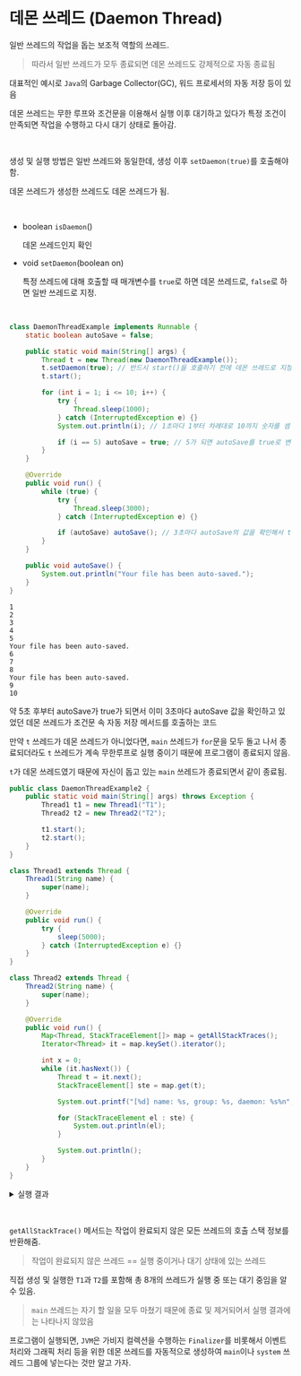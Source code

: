 # 데몬 쓰레드 (Daemon Thread)

일반 쓰레드의 작업을 돕는 보조적 역할의 쓰레드.

> 따라서 일반 쓰레드가 모두 종료되면 데몬 쓰레드도 강제적으로 자동 종료됨

대표적인 예시로 `Java`의 Garbage Collector(GC), 워드 프로세서의 자동 저장 등이 있음

데몬 쓰레드는 무한 루프와 조건문을 이용해서 실행 이후 대기하고 있다가 특정 조건이 만족되면 작업을 수행하고 다시 대기 상태로 돌아감.

&nbsp;

생성 및 실행 방법은 일반 쓰레드와 동일한데, 생성 이후 `setDaemon(true)`를 호출해야함.

데몬 쓰레드가 생성한 쓰레드도 데몬 쓰레드가 됨.

&nbsp;

- boolean `isDaemon`()

  데몬 쓰레드인지 확인

- void `setDaemon`(boolean on)

  특정 쓰레드에 대해 호출할 때 매개변수를 `true`로 하면 데몬 쓰레드로, `false`로 하면 일반 쓰레드로 지정.

&nbsp;

```java
class DaemonThreadExample implements Runnable {
    static boolean autoSave = false;

    public static void main(String[] args) {
        Thread t = new Thread(new DaemonThreadExample());
        t.setDaemon(true); // 반드시 start()을 호출하기 전에 데몬 쓰레드로 지정
        t.start();

        for (int i = 1; i <= 10; i++) {
            try {
                Thread.sleep(1000);
            } catch (InterruptedException e) {}
            System.out.println(i); // 1초마다 1부터 차례대로 10까지 숫자를 셈

            if (i == 5) autoSave = true; // 5가 되면 autoSave를 true로 변경
        }
    }

    @Override
    public void run() {
        while (true) {
            try {
                Thread.sleep(3000);
            } catch (InterruptedException e) {}

            if (autoSave) autoSave(); // 3초마다 autoSave의 값을 확인해서 true면 autoSave() 호출
        }
    }

    public void autoSave() {
        System.out.println("Your file has been auto-saved.");
    }
}
```

    1
    2
    3
    4
    5
    Your file has been auto-saved.
    6
    7
    8
    Your file has been auto-saved.
    9
    10

약 5초 후부터 autoSave가 true가 되면서 이미 3초마다 autoSave 값을 확인하고 있었던 데몬 쓰레드가 조건문 속 자동 저장 메서드를 호출하는 코드

만약 `t` 쓰레드가 데몬 쓰레드가 아니었다면, `main` 쓰레드가 `for`문을 모두 돌고 나서 종료되더라도 `t` 쓰레드가 계속 무한루프로 실행 중이기 때문에 프로그램이 종료되지 않음.

`t`가 데몬 쓰레드였기 때문에 자신이 돕고 있는 `main` 쓰레드가 종료되면서 같이 종료됨.

```java
public class DaemonThreadExample2 {
    public static void main(String[] args) throws Exception {
        Thread1 t1 = new Thread1("T1");
        Thread2 t2 = new Thread2("T2");

        t1.start();
        t2.start();
    }
}

class Thread1 extends Thread {
    Thread1(String name) {
        super(name);
    }

    @Override
    public void run() {
        try {
            sleep(5000);
        } catch (InterruptedException e) {}
    }
}

class Thread2 extends Thread {
    Thread2(String name) {
        super(name);
    }

    @Override
    public void run() {
        Map<Thread, StackTraceElement[]> map = getAllStackTraces();
        Iterator<Thread> it = map.keySet().iterator();

        int x = 0;
        while (it.hasNext()) {
            Thread t = it.next();
            StackTraceElement[] ste = map.get(t);

            System.out.printf("[%d] name: %s, group: %s, daemon: %s%n", ++x, t.getName(), t.getThreadGroup().getName(), t.isDaemon());

            for (StackTraceElement el : ste) {
                System.out.println(el);
            }

            System.out.println();
        }
    }
}
```

<details>
    <summary>실행 결과</summary>
    <pre>[1] name: Signal Dispatcher, group: system, daemon: true<br/>

[2] name: T1, group: main, daemon: false
java.base@17.0.1/java.lang.Thread.sleep(Native Method)
app//Thread1.run(DaemonThreadExample2.java:22)

[3] name: Reference Handler, group: system, daemon: true
java.base@17.0.1/java.lang.ref.Reference.waitForReferencePendingList(Native Method)
java.base@17.0.1/java.lang.ref.Reference.processPendingReferences(Reference.java:253)
java.base@17.0.1/java.lang.ref.Reference$ReferenceHandler.run(Reference.java:215)

[4] name: Common-Cleaner, group: InnocuousThreadGroup, daemon: true
java.base@17.0.1/java.lang.Object.wait(Native Method)
java.base@17.0.1/java.lang.ref.ReferenceQueue.remove(ReferenceQueue.java:155)
java.base@17.0.1/jdk.internal.ref.CleanerImpl.run(CleanerImpl.java:140)
java.base@17.0.1/java.lang.Thread.run(Thread.java:833)
java.base@17.0.1/jdk.internal.misc.InnocuousThread.run(InnocuousThread.java:162)

[5] name: Notification Thread, group: system, daemon: true

[6] name: T2, group: main, daemon: false
java.base@17.0.1/java.lang.Thread.dumpThreads(Native Method)
java.base@17.0.1/java.lang.Thread.getAllStackTraces(Thread.java:1662)
app//Thread2.run(DaemonThreadExample2.java:34)

[7] name: Finalizer, group: system, daemon: true
java.base@17.0.1/java.lang.Object.wait(Native Method)
java.base@17.0.1/java.lang.ref.ReferenceQueue.remove(ReferenceQueue.java:155)
java.base@17.0.1/java.lang.ref.ReferenceQueue.remove(ReferenceQueue.java:176)
java.base@17.0.1/java.lang.ref.Finalizer$FinalizerThread.run(Finalizer.java:172)

[8] name: Monitor Ctrl-Break, group: main, daemon: true
java.base@17.0.1/java.util.concurrent.ConcurrentSkipListSet.<init>(ConcurrentSkipListSet.java:114)
java.base@17.0.1/java.net.InetAddress.<clinit>(InetAddress.java:776)
java.base@17.0.1/java.net.InetSocketAddress.<init>(InetSocketAddress.java:229)
java.base@17.0.1/java.net.Socket.<init>(Socket.java:287)
app//com.intellij.rt.execution.application.AppMainV2$1.run(AppMainV2.java:44)</pre>

</details>

&nbsp;

`getAllStackTrace()` 메서드는 작업이 완료되지 않은 모든 쓰레드의 호출 스택 정보를 반환해줌.

> 작업이 완료되지 않은 쓰레드 == 실행 중이거나 대기 상태에 있는 쓰레드

직접 생성 및 실행한 `T1`과 `T2`를 포함해 총 8개의 쓰레드가 실행 중 또는 대기 중임을 알 수 있음.

> `main` 쓰레드는 자기 할 일을 모두 마쳤기 때문에 종료 및 제거되어서 실행 결과에는 나타나지 않았음

프로그램이 실행되면, `JVM`은 가비지 컬렉션을 수행하는 `Finalizer`를 비롯해서 이벤트 처리와 그래픽 처리 등을 위한 데몬 쓰레드를 자동적으로 생성하여 `main`이나 `system` 쓰레드 그룹에 넣는다는 것만 알고 가자.
